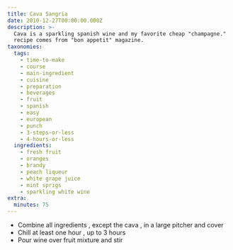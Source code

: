 ```yaml
---
title: Cava Sangria
date: 2010-12-27T00:00:00.000Z
description: >-
  Cava is a sparkling spanish wine and my favorite cheap "champagne."  this
  recipe comes from "bon appetit" magazine.
taxonomies:
  tags:
    - time-to-make
    - course
    - main-ingredient
    - cuisine
    - preparation
    - beverages
    - fruit
    - spanish
    - easy
    - european
    - punch
    - 3-steps-or-less
    - 4-hours-or-less
  ingredients:
    - fresh fruit
    - oranges
    - brandy
    - peach liqueur
    - white grape juice
    - mint sprigs
    - sparkling white wine
extra:
  minutes: 75
---
```

 - Combine all ingredients , except the cava , in a large pitcher and cover
 - Chill at least one hour , up to 3 hours
 - Pour wine over fruit mixture and stir
